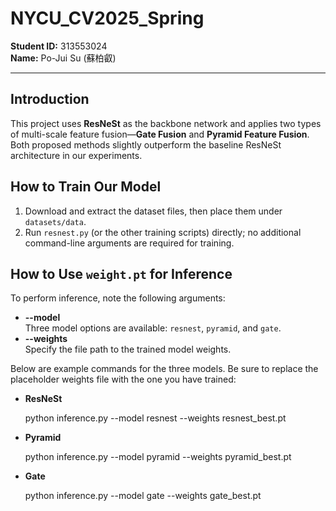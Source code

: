 # NYCU_CV2025_Spring

**Student ID:** 313553024  
**Name:** Po-Jui Su (蘇柏叡)

---

## Introduction
This project uses **ResNeSt** as the backbone network and applies two types of multi-scale feature fusion—**Gate Fusion** and **Pyramid Feature Fusion**. Both proposed methods slightly outperform the baseline ResNeSt architecture in our experiments.

## How to Train Our Model
1. Download and extract the dataset files, then place them under `datasets/data`.
2. Run `resnest.py` (or the other training scripts) directly; no additional command-line arguments are required for training.

## How to Use `weight.pt` for Inference
To perform inference, note the following arguments:

- **--model**  
  Three model options are available: `resnest`, `pyramid`, and `gate`.
- **--weights**  
  Specify the file path to the trained model weights.

Below are example commands for the three models. Be sure to replace the placeholder weights file with the one you have trained:

- **ResNeSt**  
  
  python inference.py --model resnest --weights resnest_best.pt

- **Pyramid**

  python inference.py --model pyramid --weights pyramid_best.pt

- **Gate**

  python inference.py --model gate --weights gate_best.pt
